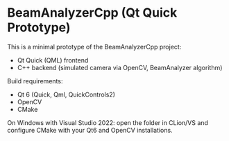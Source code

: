 # BeamAnalyzerCpp (Qt Quick Prototype)

This is a minimal prototype of the BeamAnalyzerCpp project:
- Qt Quick (QML) frontend
- C++ backend (simulated camera via OpenCV, BeamAnalyzer algorithm)

Build requirements:
- Qt 6 (Quick, Qml, QuickControls2)
- OpenCV
- CMake

On Windows with Visual Studio 2022: open the folder in CLion/VS and configure CMake with your Qt6 and OpenCV installations.
